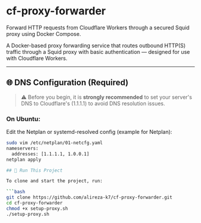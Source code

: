 # cf-proxy-forwarder
Forward HTTP requests from Cloudflare Workers through a secured Squid proxy using Docker Compose.

A Docker-based proxy forwarding service that routes outbound HTTP(S) traffic through a Squid proxy with basic authentication — designed for use with Cloudflare Workers.

---

## 🌐 DNS Configuration (Required)

> ⚠️ Before you begin, it is **strongly recommended** to set your server's DNS to Cloudflare's (1.1.1.1) to avoid DNS resolution issues.

### On Ubuntu:

Edit the Netplan or systemd-resolved config (example for Netplan):

```bash
sudo vim /etc/netplan/01-netcfg.yaml
nameservers:
  addresses: [1.1.1.1, 1.0.0.1]
netplan apply

## 🚀 Run This Project

To clone and start the project, run:

```bash
git clone https://github.com/alireza-k7/cf-proxy-forwarder.git
cd cf-proxy-forwarder
chmod +x setup-proxy.sh
./setup-proxy.sh
